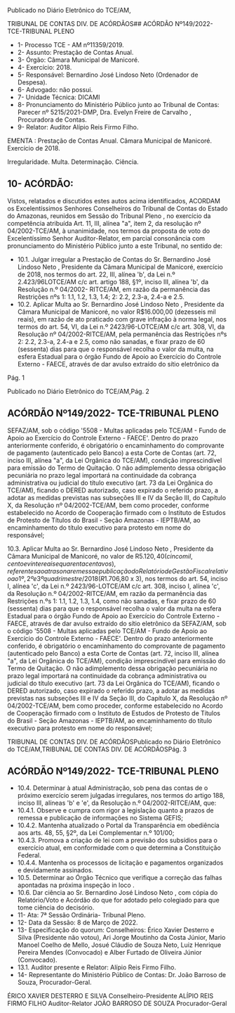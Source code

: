 Publicado  no  Diário  Eletrônico do TCE/AM,

TRIBUNAL DE CONTAS DIV. DE ACÓRDÃOS## ACÓRDÃO Nº149/2022- TCE-TRIBUNAL PLENO

- 1- Processo TCE - AM nº11359/2019.
- 2- Assunto: Prestação de Contas Anual.
- 3- Órgão: Câmara Municipal de Manicoré.
- 4- Exercício: 2018.
- 5- Responsável: Bernardino José Lindoso Neto (Ordenador de Despesa).
- 6- Advogado: não possui.
- 7- Unidade Técnica: DICAMI
- 8- Pronunciamento  do  Ministério  Público  junto  ao  Tribunal  de  Contas: Parecer  nº 5215/2021-DMP, Dra. Evelyn Freire de Carvalho , Procuradora de Contas.
- 9- Relator: Auditor Alípio Reis Firmo Filho.

EMENTA : Prestação  de  Contas  Anual. Câmara Municipal de Manicoré. Exercício de 2018.

Irregularidade. Multa. Determinação. Ciência.

## 10-  ACÓRDÃO:

Vistos, relatados e discutidos estes autos acima identificados, ACORDAM os Excelentíssimos Senhores Conselheiros do Tribunal de Contas do Estado do Amazonas, reunidos em Sessão do Tribunal Pleno , no exercício da competência atribuída Art. 11, III, alínea  "a",  item  2,  da  resolução  nº  04/2002-TCE/AM, à  unanimidade, nos  termos  da proposta  de  voto  do  Excelentíssimo  Senhor  Auditor-Relator, em  parcial  consonância com pronunciamento do Ministério Público junto a este Tribunal, no sentido de:

- 10.1. Julgar irregular a Prestação de Contas do Sr. Bernardino José Lindoso  Neto , Presidente  da  Câmara  Municipal  de  Manicoré,  exercício de  2018,  nos  termos  do  art.  22,  III,  alínea  'b',  da  Lei  n.º  2.423/96LOTCE/AM c/c art. artigo 188, §1º, inciso III, alínea 'b', da Resolução n.º 04/2002- RITCE/AM, em razão da permanência das Restrições nºs 1: 1.1, 1.2, 1.3, 1.4; 2: 2.2, 2.3-a, 2.4-a e 2.5.
- 10.2. Aplicar  Multa ao Sr.  Bernardino  José  Lindoso  Neto ,  Presidente  da Câmara  Municipal  de  Manicoré,  no  valor R$16.000,00 (dezesseis  mil reais), em razão de ato praticado com grave infração à norma legal, nos termos do art. 54, VI, da Lei n.º 2423/96-LOTCE/AM c/c art. 308, VI, da Resolução nº 04/2002-RITCE/AM, pela permanência das Restrições nºs 2:  2.2,  2.3-a,  2.4-a  e  2.5,  como  não  sanadas,  e  fixar prazo  de  60 (sessenta)  dias para  que  o  responsável  recolha  o  valor  da  multa, na esfera  Estadual  para  o órgão  Fundo de Apoio ao Exercício do Controle Externo  -  FAECE,  através  de  dar avulso  extraído  do  sítio  eletrônico  da

Pág. 1

Publicado  no  Diário  Eletrônico do TCE/AM,Pág. 2

## ACÓRDÃO Nº149/2022- TCE-TRIBUNAL PLENO

SEFAZ/AM, sob o código '5508 - Multas aplicadas pelo TCE/AM - Fundo de Apoio ao Exercício do Controle Externo  -  FAECE'. Dentro do prazo anteriormente conferido, é obrigatório o encaminhamento do comprovante de pagamento (autenticado pelo Banco) a esta Corte de Contas (art. 72, inciso III, alínea "a", da Lei Orgânica do TCE/AM), condição imprescindível para emissão do Termo de Quitação. O não adimplemento dessa obrigação pecuniária no prazo legal importará na continuidade da cobrança  administrativa  ou  judicial  do  título  executivo  (art.  73  da  Lei Orgânica  do  TCE/AM),  ficando  o  DERED  autorizado,  caso  expirado  o referido prazo, a adotar as medidas previstas nas subseções III e IV da Seção III, do Capítulo X, da Resolução nº 04/2002-TCE/AM, bem como proceder, conforme estabelecido no Acordo de Cooperação firmado com o Instituto de Estudos de Protesto de Títulos do Brasil - Seção Amazonas -  IEPTB/AM,  ao  encaminhamento  do  título  executivo  para  protesto  em nome do responsável;

10.3. Aplicar  Multa ao Sr.  Bernardino  José  Lindoso  Neto , Presidente  da Câmara Municipal de Manicoré, no valor de R$5.120,40 (cinco mil, cento e  vinte  reais  e  quarenta  centavos),  referentes  ao  atraso  na  remessa  e publicação do Relatório de Gestão  Fiscal relativo ao 1º, 2º e 3º quadrimestre/2018 ( R$1.706,80 x 3), nos termos do art. 54, inciso I, alínea 'c',  da  Lei  n.º  2423/96-LOTCE/AM  c/c  art.  308,  inciso  I,  alínea  'c',  da Resolução n.º 04/2002-RITCE/AM, em  razão da permanência das Restrições n.ºs 1: 1.1, 1.2, 1.3, 1.4, como não sanadas, e fixar prazo de 60  (sessenta) dias  para  que  o  responsável  recolha  o  valor  da  multa na esfera  Estadual  para  o órgão  Fundo de Apoio ao Exercício do Controle Externo  -  FAECE,  através  de  dar avulso  extraído  do  sítio  eletrônico  da SEFAZ/AM, sob o código '5508 - Multas aplicadas pelo TCE/AM - Fundo de Apoio ao Exercício do Controle Externo  -  FAECE'. Dentro do prazo anteriormente conferido, é obrigatório o encaminhamento do comprovante de pagamento (autenticado pelo Banco) a esta Corte de Contas (art. 72, inciso III, alínea "a", da Lei Orgânica do TCE/AM), condição imprescindível para emissão do Termo de Quitação. O não adimplemento dessa obrigação pecuniária no prazo legal importará na continuidade da cobrança  administrativa  ou  judicial  do  título  executivo  (art.  73  da  Lei Orgânica  do  TCE/AM),  ficando  o  DERED  autorizado,  caso  expirado  o referido prazo, a adotar as medidas previstas nas subseções III e IV da Seção III, do Capítulo X, da Resolução nº 04/2002-TCE/AM, bem como proceder, conforme estabelecido no Acordo de Cooperação firmado com o Instituto de Estudos de Protesto de Títulos do Brasil - Seção Amazonas -  IEPTB/AM,  ao  encaminhamento  do  título  executivo  para  protesto  em nome do responsável;

TRIBUNAL DE CONTAS DIV. DE ACÓRDÃOSPublicado  no  Diário  Eletrônico do TCE/AM,TRIBUNAL DE CONTAS DIV. DE ACÓRDÃOSPág. 3

## ACÓRDÃO Nº149/2022- TCE-TRIBUNAL PLENO

- 10.4. Determinar à  atual  Administração,  sob  pena  das  contas  de  o  próximo exercício serem julgadas irregulares, nos termos do artigo 188, inciso III, alíneas 'b' e 'e', da Resolução n.º 04/2002-RITCE/AM, que:
- 10.4.1. Observe e cumpra com rigor a legislação quanto a prazos de remessa  e  publicação de informações no Sistema GEFIS;
- 10.4.2. Mantenha atualizado o Portal da Transparência em obediência  aos  arts.  48,  55,  §2º,  da  Lei  Complementar  n.º 101/00;
- 10.4.3. Promova  a  criação  de  lei  com  a  previsão  dos  subsídios para o exercício atual, em  conformidade com  o que determina a Constituição Federal.
- 10.4.4. Mantenha os processos de licitação e pagamentos organizados e devidamente assinados.
- 10.5. Determinar ao  Órgão  Técnico  que  verifique  a  correção  das  falhas apontadas na próxima inspeção in loco .
- 10.6. Dar  ciência ao Sr. Bernardino  José  Lindoso  Neto ,  com  cópia  do Relatório/Voto e Acórdão do que for adotado pelo colegiado para que tome ciência do decisório.
- 11-  Ata: 7ª Sessão Ordinária- Tribunal Pleno.
- 12-  Data da Sessão: 8 de Março de 2022.
- 13-  Especificação do quorum: Conselheiros: Érico Xavier Desterro e Silva (Presidente não votou), Ari Jorge Moutinho da Costa Júnior, Mario Manoel Coelho de Mello, Josué Cláudio de Souza Neto, Luiz Henrique Pereira Mendes (Convocado) e Alber Furtado de Oliveira Júnior (Convocado).
- 13.1. Auditor presente e Relator: Alípio Reis Firmo Filho.
- 14-  Representante  do  Ministério  Público  de  Contas: Dr.  João  Barroso  de  Souza, Procurador-Geral.

ÉRICO XAVIER DESTERRO E SILVA Conselheiro-Presidente ALÍPIO REIS FIRMO FILHO Auditor-Relator JOÃO BARROSO DE SOUZA Procurador-Geral